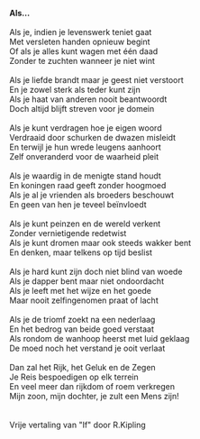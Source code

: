 **Als…**\
\
Als je, indien je levenswerk teniet gaat\
Met versleten handen opnieuw begint\
Of als je alles kunt wagen met één daad\
Zonder te zuchten wanneer je niet wint\
\
Als je liefde brandt maar je geest niet verstoort\
En je zowel sterk als teder kunt zijn\
Als je haat van anderen nooit beantwoordt\
Doch altijd blijft streven voor je domein\
\
Als je kunt verdragen hoe je eigen woord\
Verdraaid door schurken de dwazen misleidt\
En terwijl je hun wrede leugens aanhoort\
Zelf onveranderd voor de waarheid pleit\
\
Als je waardig in de menigte stand houdt\
En koningen raad geeft zonder hoogmoed\
Als je al je vrienden als broeders beschouwt\
En geen van hen je teveel beïnvloedt\
\
Als je kunt peinzen en de wereld verkent\
Zonder vernietigende redetwist\
Als je kunt dromen maar ook steeds wakker bent\
En denken, maar telkens op tijd beslist\
\
Als je hard kunt zijn doch niet blind van woede\
Als je dapper bent maar niet ondoordacht\
Als je leeft met het wijze en het goede\
Maar nooit zelfingenomen praat of lacht\
\
Als je de triomf zoekt na een nederlaag\
En het bedrog van beide goed verstaat\
Als rondom de wanhoop heerst met luid geklaag\
De moed noch het verstand je ooit verlaat\
\
Dan zal het Rijk, het Geluk en de Zegen\
Je Reis bespoedigen op elk terrein\
En veel meer dan rijkdom of roem verkregen\
Mijn zoon, mijn dochter, je zult een Mens zijn!\
\
\
Vrije vertaling van "If" door R.Kipling 

 

 
